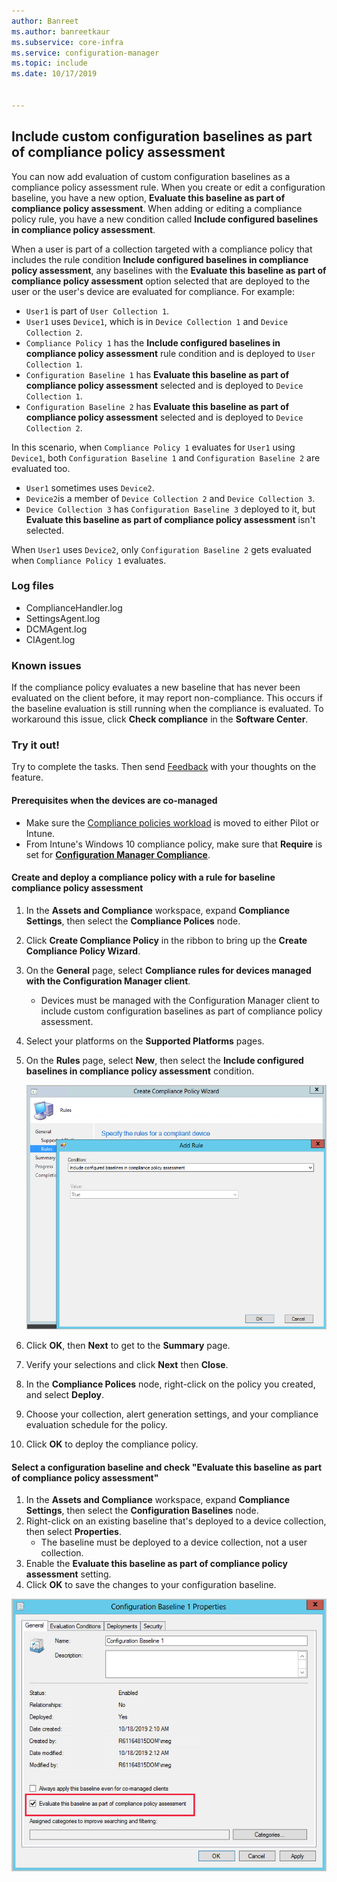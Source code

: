 ```yaml
---
author: Banreet
ms.author: banreetkaur
ms.subservice: core-infra
ms.service: configuration-manager
ms.topic: include
ms.date: 10/17/2019


---
```


## <a name="bkmk_CAbaselines"></a> Include custom configuration baselines as part of compliance policy assessment

You can now add evaluation of custom configuration baselines as a compliance policy assessment rule. When you create or edit a configuration baseline, you have a new option, **Evaluate this baseline as part of compliance policy assessment**. When adding or editing a compliance policy rule, you have a new condition called **Include configured baselines in compliance policy assessment**.

When a user is part of a collection targeted with a compliance policy that includes the rule condition **Include configured baselines in compliance policy assessment**, any baselines with the **Evaluate this baseline as part of compliance policy assessment** option selected that are deployed to the user or the user's device are evaluated for compliance. For example:

- `User1` is part of `User Collection 1`.
- `User1` uses `Device1`, which is in `Device Collection 1` and `Device Collection 2`.
- `Compliance Policy 1` has the **Include configured baselines in compliance policy assessment** rule condition and is deployed to `User Collection 1`.
- `Configuration Baseline 1` has **Evaluate this baseline as part of compliance policy assessment** selected and is deployed to `Device Collection 1`.
- `Configuration Baseline 2` has **Evaluate this baseline as part of compliance policy assessment** selected and is deployed to `Device Collection 2`.

In this scenario, when `Compliance Policy 1` evaluates for `User1` using `Device1`, both `Configuration Baseline 1` and `Configuration Baseline 2` are evaluated too.

- `User1` sometimes uses `Device2`.
- `Device2`is a member of `Device Collection 2` and `Device Collection 3`.
- `Device Collection 3` has `Configuration Baseline 3` deployed to it, but **Evaluate this baseline as part of compliance policy assessment** isn't selected.

When `User1` uses `Device2`, only `Configuration Baseline 2` gets evaluated when `Compliance Policy 1` evaluates.

### <a name="bkmk_CA-Logs"></a> Log files

- ComplianceHandler.log
- SettingsAgent.log
- DCMAgent.log
- CIAgent.log

### Known issues
<!--5582516-->
If the compliance policy evaluates a new baseline that has never been evaluated on the client before, it may report non-compliance. This occurs if the baseline evaluation is still running when the compliance is evaluated. To workaround this issue, click **Check compliance** in the **Software Center**.

### Try it out!

Try to complete the tasks. Then send [Feedback](../../../../understand/product-feedback.md) with your thoughts on the feature.

#### Prerequisites when the devices are co-managed

- Make sure the [Compliance policies workload](../../../../../comanage/workloads.md#compliance-policies) is moved to either Pilot or Intune.
- From Intune's Windows 10 compliance policy, make sure that **Require** is set for [**Configuration Manager Compliance**](../../../../../../intune-service/protect/compliance-policy-create-windows.md#configuration-manager-compliance).

#### Create and deploy a compliance policy with a rule for baseline compliance policy assessment

1. In the **Assets and Compliance** workspace, expand **Compliance Settings**, then select the **Compliance Polices** node.
1. Click **Create Compliance Policy** in the ribbon to bring up the **Create Compliance Policy Wizard**.
1. On the **General** page, select **Compliance rules for devices managed with the Configuration Manager client**.
   - Devices must be managed with the Configuration Manager client to include custom configuration baselines as part of compliance policy assessment.
1. Select your platforms on the **Supported Platforms** pages.
1. On the **Rules** page, select **New**, then select the **Include configured baselines in compliance policy assessment** condition.

   ![Include configured baselines in compliance policy assessment condition](../../media/3608345-create-compliance-policy-rule.png)

1. Click **OK**, then **Next** to get to the **Summary** page.
1. Verify your selections and click **Next** then **Close**.
1. In the **Compliance Polices** node, right-click on the policy you created, and select **Deploy**.
1. Choose your collection, alert generation settings, and your compliance evaluation schedule for the policy.
1. Click **OK** to deploy the compliance policy.


#### Select a configuration baseline and check "Evaluate this baseline as part of compliance policy assessment"

1. In the **Assets and Compliance** workspace, expand **Compliance Settings**, then select the **Configuration Baselines** node.
1. Right-click on an existing baseline that's deployed to a device collection, then select **Properties**.
   - The baseline must be deployed to a device collection, not a user collection.
1. Enable the **Evaluate this baseline as part of compliance policy assessment** setting.
1. Click **OK** to save the changes to your configuration baseline.

![Configuration Baseline Properties dialog box](../../media/3608345-configuration-baseline-properties.png)